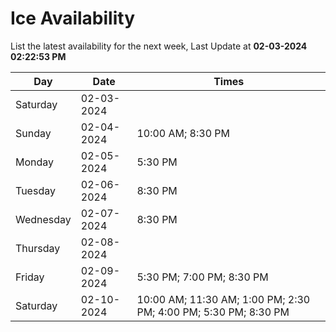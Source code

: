 # Ice Availability

List the latest availability for the next week, Last Update at **02-03-2024 02:22:53 PM**

| Day         | Date        | Times       |
| ----------- | ----------- | ----------- |
|Saturday|02-03-2024||
|Sunday|02-04-2024|10:00 AM; 8:30 PM|
|Monday|02-05-2024|5:30 PM|
|Tuesday|02-06-2024|8:30 PM|
|Wednesday|02-07-2024|8:30 PM|
|Thursday|02-08-2024||
|Friday|02-09-2024|5:30 PM; 7:00 PM; 8:30 PM|
|Saturday|02-10-2024|10:00 AM; 11:30 AM; 1:00 PM; 2:30 PM; 4:00 PM; 5:30 PM; 8:30 PM|
